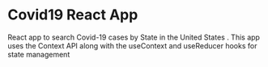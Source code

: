 # Covid19 React App
React app to search Covid-19 cases by State in the United States . This app uses the Context API along with the useContext and useReducer hooks for state management 

